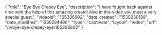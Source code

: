 {
    "title": "Bye Bye Crepey Eye",
    "description": "I have fought back against time with the help of this amazing cream! Also in this video you meet a very special guest.",
    "videoid": "165306602",
    "date_created": "1530230189",
    "date_modified": "1530294480",
    "type": "captivate",
    "layout": "video",
    "url": "\/v\/bye-bye-crepey-eye\/165306602"
}